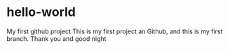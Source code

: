 # hello-world
My first github project
This is my first project an Github, and this is my first branch.
Thank you and good night
